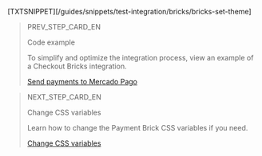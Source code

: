 [TXTSNIPPET][/guides/snippets/test-integration/bricks/bricks-set-theme]

> PREV_STEP_CARD_EN
>
> Code example
>
> To simplify and optimize the integration process, view an example of a Checkout Bricks integration.
>
> [Send payments to Mercado Pago](/developers/en/docs/checkout-bricks/payment-brick/code-example)

> NEXT_STEP_CARD_EN
>
> Change CSS variables
>
> Learn how to change the Payment Brick CSS variables if you need.
>
> [Change CSS variables](/developers/en/docs/checkout-bricks/payment-brick/additional-customization/modify-css-variables)